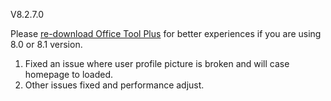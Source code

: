 V8.2.7.0

Please [re-download Office Tool Plus](http://otp.landian.vip/) for better experiences if you are using 8.0 or 8.1 version.

1. Fixed an issue where user profile picture is broken and will case homepage to loaded.
2. Other issues fixed and performance adjust.